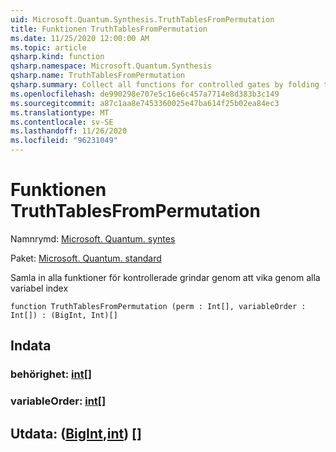 ```yaml
---
uid: Microsoft.Quantum.Synthesis.TruthTablesFromPermutation
title: Funktionen TruthTablesFromPermutation
ms.date: 11/25/2020 12:00:00 AM
ms.topic: article
qsharp.kind: function
qsharp.namespace: Microsoft.Quantum.Synthesis
qsharp.name: TruthTablesFromPermutation
qsharp.summary: Collect all functions for controlled gates by folding through all variable indexes
ms.openlocfilehash: de990298e707e5c16e6c457a7714e8d383b3c149
ms.sourcegitcommit: a87c1aa8e7453360025e47ba614f25b02ea84ec3
ms.translationtype: MT
ms.contentlocale: sv-SE
ms.lasthandoff: 11/26/2020
ms.locfileid: "96231049"
---
```

# <a name="truthtablesfrompermutation-function"></a>Funktionen TruthTablesFromPermutation

Namnrymd: [Microsoft. Quantum. syntes](xref:Microsoft.Quantum.Synthesis)

Paket: [Microsoft. Quantum. standard](https://nuget.org/packages/Microsoft.Quantum.Standard)


Samla in alla funktioner för kontrollerade grindar genom att vika genom alla variabel index

```qsharp
function TruthTablesFromPermutation (perm : Int[], variableOrder : Int[]) : (BigInt, Int)[]
```


## <a name="input"></a>Indata

### <a name="perm--int"></a>behörighet: [int](xref:microsoft.quantum.lang-ref.int)[]




### <a name="variableorder--int"></a>variableOrder: [int](xref:microsoft.quantum.lang-ref.int)[]





## <a name="output--bigintint"></a>Utdata: ([BigInt](xref:microsoft.quantum.lang-ref.bigint),[int](xref:microsoft.quantum.lang-ref.int)) []

